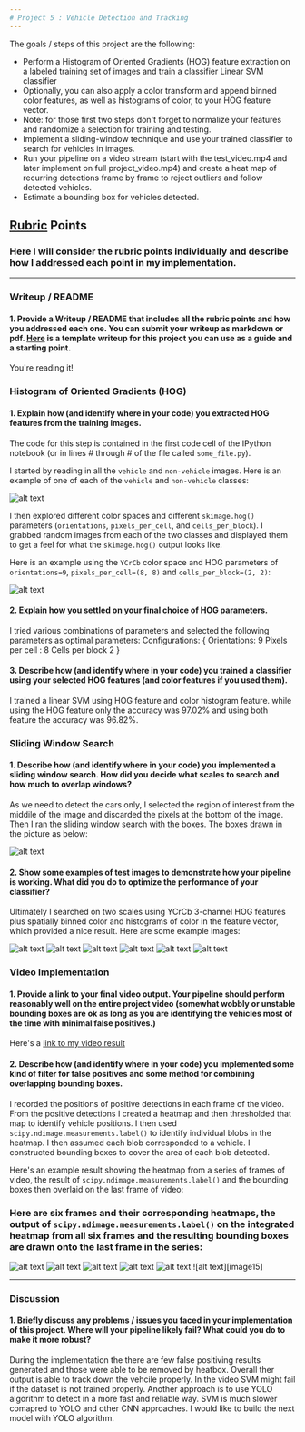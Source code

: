 ```yaml
---
# Project 5 : Vehicle Detection and Tracking
---
```


The goals / steps of this project are the following:

* Perform a Histogram of Oriented Gradients (HOG) feature extraction on a labeled training set of images and train a classifier Linear SVM classifier
* Optionally, you can also apply a color transform and append binned color features, as well as histograms of color, to your HOG feature vector. 
* Note: for those first two steps don't forget to normalize your features and randomize a selection for training and testing.
* Implement a sliding-window technique and use your trained classifier to search for vehicles in images.
* Run your pipeline on a video stream (start with the test_video.mp4 and later implement on full project_video.mp4) and create a heat map of recurring detections frame by frame to reject outliers and follow detected vehicles.
* Estimate a bounding box for vehicles detected.

[//]: # (Image References)
[image1]: ./output_images/1.png
[image2]: ./output_images/2.png
[image3]: ./output_images/3.png
[image4]: ./output_images/4.png
[image5]: ./output_images/5.png
[image6]: ./output_images/6.png
[image7]: ./output_images/7.png


[image8]: ./output_images/8.png
[image9]: ./output_images/9.png
[image10]: ./output_images/10.png
[image11]: ./output_images/11.png
[image12]: ./output_images/12.png
[image13]: ./output_images/13.png
[image14]: ./output_images/14.png

[video1]: ./output_images/8.png

## [Rubric](https://review.udacity.com/#!/rubrics/513/view) Points
### Here I will consider the rubric points individually and describe how I addressed each point in my implementation.  

---
### Writeup / README

#### 1. Provide a Writeup / README that includes all the rubric points and how you addressed each one.  You can submit your writeup as markdown or pdf.  [Here](https://github.com/udacity/CarND-Vehicle-Detection/blob/master/writeup_template.md) is a template writeup for this project you can use as a guide and a starting point.  

You're reading it!

### Histogram of Oriented Gradients (HOG)

#### 1. Explain how (and identify where in your code) you extracted HOG features from the training images.

The code for this step is contained in the first code cell of the IPython notebook (or in lines # through # of the file called `some_file.py`).  

I started by reading in all the `vehicle` and `non-vehicle` images.  Here is an example of one of each of the `vehicle` and `non-vehicle` classes:

![alt text][image1]

I then explored different color spaces and different `skimage.hog()` parameters (`orientations`, `pixels_per_cell`, and `cells_per_block`).  I grabbed random images from each of the two classes and displayed them to get a feel for what the `skimage.hog()` output looks like.

Here is an example using the `YCrCb` color space and HOG parameters of `orientations=9`, `pixels_per_cell=(8, 8)` and `cells_per_block=(2, 2)`:


![alt text][image2]

#### 2. Explain how you settled on your final choice of HOG parameters.

I tried various combinations of parameters and selected the following parameters as optimal parameters:
Configurations:
{
 Orientations: 9 
 Pixels per cell :  8 
 Cells per block 2 
}

#### 3. Describe how (and identify where in your code) you trained a classifier using your selected HOG features (and color features if you used them).

I trained a linear SVM using HOG feature and color histogram feature. while using the HOG feature only the accuracy was 97.02% and using both feature the accuracy was 96.82%. 

### Sliding Window Search

#### 1. Describe how (and identify where in your code) you implemented a sliding window search.  How did you decide what scales to search and how much to overlap windows?

As we need to detect the cars only, I selected the region of interest from the middile of the image and discarded the pixels at the bottom of the image. Then I ran the sliding window search with the boxes. The boxes drawn in the picture as below:

![alt text][image3]

#### 2. Show some examples of test images to demonstrate how your pipeline is working.  What did you do to optimize the performance of your classifier?

Ultimately I searched on two scales using YCrCb 3-channel HOG features plus spatially binned color and histograms of color in the feature vector, which provided a nice result.  Here are some example images:

![alt text][image4]
![alt text][image5]
![alt text][image6]
![alt text][image7]
![alt text][image8]
![alt text][image9]

### Video Implementation

#### 1. Provide a link to your final video output.  Your pipeline should perform reasonably well on the entire project video (somewhat wobbly or unstable bounding boxes are ok as long as you are identifying the vehicles most of the time with minimal false positives.)
Here's a [link to my video result](./project_video.mp4)


#### 2. Describe how (and identify where in your code) you implemented some kind of filter for false positives and some method for combining overlapping bounding boxes.

I recorded the positions of positive detections in each frame of the video.  From the positive detections I created a heatmap and then thresholded that map to identify vehicle positions.  I then used `scipy.ndimage.measurements.label()` to identify individual blobs in the heatmap.  I then assumed each blob corresponded to a vehicle.  I constructed bounding boxes to cover the area of each blob detected.  

Here's an example result showing the heatmap from a series of frames of video, the result of `scipy.ndimage.measurements.label()` and the bounding boxes then overlaid on the last frame of video:

### Here are six frames and their corresponding heatmaps, the output of `scipy.ndimage.measurements.label()` on the integrated heatmap from all six frames and the resulting bounding boxes are drawn onto the last frame in the series:

![alt text][image10]
![alt text][image11]
![alt text][image12]
![alt text][image13]
![alt text][image14]
![alt text][image15]




---

### Discussion

#### 1. Briefly discuss any problems / issues you faced in your implementation of this project.  Where will your pipeline likely fail?  What could you do to make it more robust?

During the implementation the there are few false positiving results generated and those were able to be removed by heatbox. Overall ther output is able to track down the vehcile properly. In the video SVM might fail if the dataset is not trained properly. Another approach is to use YOLO algorithm to detect in a more fast and reliable way. SVM is much slower comapred to YOLO and other CNN approaches. I would like to build the next model with YOLO algorithm. 
